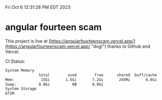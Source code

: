 Fri Oct  6 12:31:28 PM EDT 2023

# angular fourteen scam


This project is live at [https://angularfourteenscam.vercel.app/](https://angularfourteenscam.vercel.app/ "dog!") thanks to Github and Vercel.

CI Status: 

```bash
System Memory
               total        used        free      shared  buff/cache   available
Mem:            15Gi       1.5Gi       7.2Gi       245Mi       6.6Gi        13Gi
Swap:          8.0Gi          0B       8.0Gi
System Storage
671M	.
